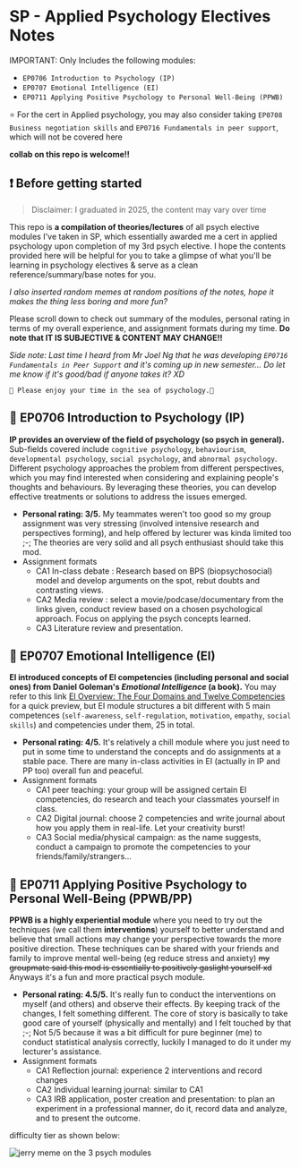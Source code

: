 # SP - Applied Psychology Electives Notes 
IMPORTANT: Only Includes the following modules: 
- `EP0706 Introduction to Psychology (IP)`
- `EP0707 Emotional Intelligence (EI)`
- `EP0711 Applying Positive Psychology to Personal Well-Being (PPWB)`

:star: For the cert in Applied psychology, you may also consider taking `EP0708 Business negotiation skills` and `EP0716 Fundamentals in peer support`, which will not be covered here

**collab on this repo is welcome!!**

## :exclamation: Before getting started

> Disclaimer: I graduated in 2025, the content may vary over time

This repo is **a compilation of theories/lectures** of all psych elective modules I've taken in SP, which essentially awarded me a cert in applied psychology upon completion of my 3rd psych elective. I hope the contents provided here will be helpful for you to take a glimpse of what you'll be learning in psychology electives & serve as a clean reference/summary/base notes for you. 

_I also inserted random memes at random positions of the notes, hope it makes the thing less boring and more fun?_

Please scroll down to check out summary of the modules, personal rating in terms of my overall experience, and assignment formats during my time. **Do note that IT IS SUBJECTIVE & CONTENT MAY CHANGE!!**


_Side note: Last time I heard from Mr Joel Ng that he was developing `EP0716 Fundamentals in Peer Support` and it's coming up in new semester... Do let me know if it's good/bad if anyone takes it?  XD_

```
🤍 Please enjoy your time in the sea of psychology.🤍  
```
 

## :bookmark_tabs: EP0706 Introduction to Psychology (IP) 
**IP provides an overview of the field of psychology (so psych in general).** Sub-fields covered include `cognitive psychology`, `behaviourism`, `developmental psychology`, `social psychology`, and `abnormal psychology`. Different psychology approaches the problem from different perspectives, which you may find interested when considering and explaining people's thoughts and behaviours. By leveraging these theories, you can develop effective treatments or solutions to address the issues emerged.

- **Personal rating: 3/5.** My teammates weren't too good so my group assignment was very stressing (involved intensive research and perspectives forming), and help offered by lecturer was kinda limited too ;-; The theories are very solid and all psych enthusiast should take this mod.
- Assignment formats
    - CA1 In-class debate : Research based on BPS (biopsychosocial) model and develop arguments on the spot, rebut doubts and contrasting views.
    - CA2 Media review : select a movie/podcase/documentary from the links given, conduct review based on a chosen psychological approach. Focus on applying the psych concepts learned.
    - CA3 Literature review and presentation.  

## :sparkling_heart: EP0707 Emotional Intelligence (EI) 
**EI introduced concepts of EI competencies (including personal and social ones) from Daniel Goleman's *Emotional Intelligence* (a book).** You may refer to this link [EI Overview: The Four Domains and Twelve Competencies](https://danielgolemanemotionalintelligence.com/ei-overview-the-four-domains-and-twelve-competencies/) for a quick preview, but EI module structures a bit different with 5 main competences (`self-awareness`, `self-regulation`, `motivation`, `empathy`, `social skills`) and competencies under them, 25 in total.

- **Personal rating: 4/5.** It's relatively a chill module where you just need to put in some time to understand the concepts and do assignments at a stable pace. There are many in-class activities in EI (actually in IP and PP too) overall fun and peaceful.
- Assignment formats
    - CA1 peer teaching: your group will be assigned certain EI competencies, do research and teach your classmates yourself in class.
    - CA2 Digital journal: choose 2 competencies and write journal about how you apply them in real-life. Let your creativity burst!
    - CA3 Social media/physical campaign: as the name suggests, conduct a campaign to promote the competencies to your friends/family/strangers...

## :sparkler: EP0711 Applying Positive Psychology to Personal Well-Being (PPWB/PP)
**PPWB is a highly experiential module** where you need to try out the techniques (we call them **interventions**) yourself to better understand and believe that small actions may change your perspective towards the more positive direction. These techniques can be shared with your friends and family to improve mental well-being (eg reduce stress and anxiety) ~~my groupmate said this mod is essentially to positively  gaslight yourself xd~~ Anyways it's a fun and more practical psych module.

- **Personal rating: 4.5/5.** It's really fun to conduct the interventions on myself (and others) and observe their effects. By keeping track of the changes, I felt something different. The core of story is basically to take good care of yourself (physically and mentally) and I felt touched by that ;-; Not 5/5 because it was a bit difficult for pure beginner (me) to conduct statistical analysis correctly, luckily I managed to do it under my lecturer's assistance.
- Assignment formats
    - CA1 Reflection journal: experience 2 interventions and record changes
    - CA2 Individual learning journal: similar to CA1
    - CA3 IRB application, poster creation and presentation: to plan an experiment in a professional manner, do it, record data and analyze, and to present the outcome.  

difficulty tier as shown below:

![jerry meme on the 3 psych modules](https://i.imgflip.com/9s2b90.jpg)
